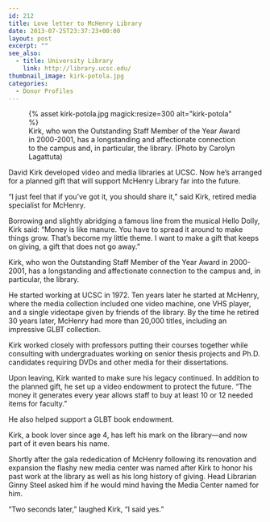 ```yaml
---
id: 212
title: Love letter to McHenry Library
date: 2013-07-25T23:37:23+00:00
layout: post
excerpt: ""
see_also:
  - title: University Library
    link: http://library.ucsc.edu/
thumbnail_image: kirk-potola.jpg
categories:
  - Donor Profiles
---
```

<figure class="inline-image right">
{% asset kirk-potola.jpg magick:resize=300 alt="kirk-potola" %}<figcaption>Kirk, who won the Outstanding Staff Member of the Year Award in 2000-2001, has a longstanding and affectionate connection to the campus and, in particular, the library. (Photo by Carolyn Lagattuta)</figcaption></figure>

David Kirk developed video and media libraries at UCSC. Now he&#8217;s arranged for a planned gift that will support McHenry Library far into the future.

&#8220;I just feel that if you&#8217;ve got it, you should share it,&#8221; said Kirk, retired media specialist for McHenry.

Borrowing and slightly abridging a famous line from the musical Hello Dolly, Kirk said: &#8220;Money is like manure. You have to spread it around to make things grow. That&#8217;s become my little theme. I want to make a gift that keeps on giving, a gift that does not go away.&#8221;

Kirk, who won the Outstanding Staff Member of the Year Award in 2000-2001, has a longstanding and affectionate connection to the campus and, in particular, the library.

He started working at UCSC in 1972. Ten years later he started at McHenry, where the media collection included one video machine, one VHS player, and a single videotape given by friends of the library. By the time he retired 30 years later, McHenry had more than 20,000 titles, including an impressive GLBT collection.

Kirk worked closely with professors putting their courses together while consulting with undergraduates working on senior thesis projects and Ph.D. candidates requiring DVDs and other media for their dissertations.

Upon leaving, Kirk wanted to make sure his legacy continued. In addition to the planned gift, he set up a video endowment to protect the future. &#8220;The money it generates every year allows staff to buy at least 10 or 12 needed items for faculty.&#8221;

He also helped support a GLBT book endowment.

Kirk, a book lover since age 4, has left his mark on the library—and now part of it even bears his name.

Shortly after the gala rededication of McHenry following its renovation and expansion the flashy new media center was named after Kirk to honor his past work at the library as well as his long history of giving. Head Librarian Ginny Steel asked him if he would mind having the Media Center named for him.

&#8220;Two seconds later,&#8221; laughed Kirk, &#8220;I said yes.&#8221;
